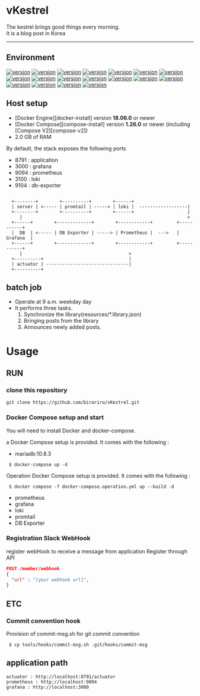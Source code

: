 # vKestrel



The kestrel brings good things every morning. <br/>
It is a blog post in Korea <br/>

---
## Environment

[![version](https://img.shields.io/badge/springboot-2.7.9-00bfb3?style=flat&logo=spring-boot)]()
[![version](https://img.shields.io/badge/AOP--00bfb3?style=flat&logo=spring-boot)]()
[![version](https://img.shields.io/badge/JPA--00bfb3?style=flat&logo=spring)]()
[![version](https://img.shields.io/badge/p6spy-1.5.7-00bfb3?style=flat&logo=)]()
[![version](https://img.shields.io/badge/validation-2.5.2-00bfb3?style=flat&logo=)]()
[![version](https://img.shields.io/badge/spring_batch--00bfb3?style=flat&logo=spring)]()
[![version](https://img.shields.io/badge/gitHubactions--00bfb3?style=flat&logo=git)]()
[![version](https://img.shields.io/badge/springboot_actuator--00bfb3?style=flat&logo=spring-boot)]()
[![version](https://img.shields.io/badge/prometheus--00bfb3?style=flat&logo=prometheus)]()
[![version](https://img.shields.io/badge/prometheus_mysqld_exporter--00bfb3?style=flat&logo=prometheus)]()
[![version](https://img.shields.io/badge/grafana--00bfb3?style=flat&logo=grafana)]()
[![version](https://img.shields.io/badge/flyway-6.4.2-00bfb3?style=flat&logo=flyway)]()
[![version](https://img.shields.io/badge/slack_bot-1.27.3-00bfb3?style=flat&logo=slack)]()
[![version](https://img.shields.io/badge/rome-1.10.0-00bfb3?style=flat&logo=)]()
[![version](https://img.shields.io/badge/jsoup-1.14.2-00bfb3?style=flat&logo=)]()
[![version](https://img.shields.io/badge/springdoc-1.6.9-00bfb3?style=flat&logo=swagger)]()
[![version](https://img.shields.io/badge/loki-2.9.1-00bfb3?style=flat&logo=loki)]()
[![version](https://img.shields.io/badge/promtail-2.9.1-00bfb3?style=flat&logo=promtail)]()

## Host setup


- [Docker Engine][docker-install] version **18.06.0** or newer
- [Docker Compose][compose-install] version **1.26.0** or newer (including [Compose V2][compose-v2])
- 2.0 GB of RAM


By default, the stack exposes the following ports

- 8791 : application
- 3000 : grafana
- 9094 : prometheus
- 3100 : loki
- 9104 : db-exporter


```

  +--------+        +----------+        +------+           
  | server | <----- | promtail | -----> | loki |  ------------------|   
  +--------+        +----------+        +------+                    |
     |                                                              >
  +------+        +-------------+        +------------+         +-----------+  
  |  DB  | <----- | DB Exporter | -----> | Prometheus |  --->   |  Grafana  |
  +------+        +-------------+        +------------+         +-----------+
     |                                        >
  +----------+                                |
  | actuator | -------------------------------|
  +----------+      
```

## batch job
- Operate at 9 a.m. weekday day
- It performs three tasks.
  1) Synchronize the library(resources/*.library.json)
  2) Bringing posts from the library
  3) Announces newly added posts.



# Usage
## RUN
### clone this repository
```shell
git clone https://github.com/birariro/vKestrel.git
```

### Docker Compose setup and start
You will need to install Docker and docker-compose.

a Docker Compose setup is provided. It comes with the following :

- mariadb:10.8.3
``` shell
 $ docker-compose up -d
```
Operation Docker Compose setup is provided. It comes with the following :
``` shell
 $ docker compose -f docker-compose.operation.yml up --build -d
```
- prometheus
- grafana
- loki
- promtail
- DB Exporter





### Registration Slack WebHook
register webHook to receive a message from application
Register through API
``` json
POST /member/webhook
{
  "url" : "[your webhook url]",
}
```


## ETC
### Commit convention hook 
Provision of commit-msg.sh for git commit convention

``` shell 
 $ cp tools/hooks/commit-msg.sh .git/hooks/commit-msg 
```

## application path
``` 
actuator : http://localhost:8791/actuator  
prometheus : http://localhost:9094
grafana : http://localhost:3000 
```
